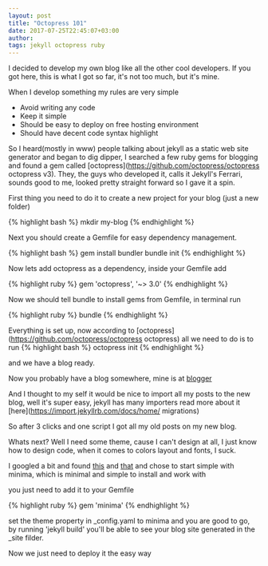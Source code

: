 ```yaml
---
layout: post
title: "Octopress 101"
date: 2017-07-25T22:45:07+03:00
author: 
tags: jekyll octopress ruby
---
```


I decided to develop my own blog like all the other cool developers.
If you got here, this is what I got so far, it's not too much, but it's mine.

When I develop something my rules are very simple

- Avoid writing any code
- Keep it simple
- Should be easy to deploy on free hosting environment
- Should have decent code syntax highlight

So I heard(mostly in www) people talking about jekyll as a static web site generator and began to dig dipper,
I searched a few ruby gems for blogging and found a gem called [octopress](https://github.com/octopress/octopress octopress v3).
They, the guys who developed it, calls it Jekyll's Ferrari, sounds good to me, looked pretty straight forward so I gave it a spin.

First thing you need to do it to create a new project for your blog (just a new folder)

{% highlight bash %}
mkdir my-blog
{% endhighlight %}

Next you should create a Gemfile for easy dependency management.

{% highlight bash %}
gem install bundler
bundle init
{% endhighlight %}

Now lets add octopress as a dependency, inside your Gemfile add

{% highlight ruby %}
gem 'octopress', '~> 3.0'
{% endhighlight %}

Now we should tell bundle to install gems from Gemfile, in terminal run

{% highlight ruby %}
bundle
{% endhighlight %}

Everything is set up, now according to [octopress](https://github.com/octopress/octopress octopress) all we need to do
is to run
{% highlight bash %}
octopress init <PATH>
{% endhighlight %}

and we have a blog ready.

Now you probably have a blog somewhere, mine is at [blogger](kinnrot.blogspot.com)

And I thought to my self it would be nice to import all my posts to the new blog, well it's super easy, jekyll has many importers
read more about it [here](https://import.jekyllrb.com/docs/home/ migrations)

So after 3 clicks and one script I got all my old posts on my new blog.

Whats next?
Well I need some theme, cause I can't design at all, I just know how to design code, when it comes to colors layout and fonts, I suck.

 I googled a bit and found [this](http://jekyllthemes.org/) and [that](https://github.com/planetjekyll/awesome-jekyll-themes) and chose to start simple
 with minima, which is minimal and simple to install and work with

you just need to add it to your Gemfile

{% highlight ruby %}
gem 'minima'
{% endhighlight %}

set the theme property in _config.yaml to minima and you are good to go, by running 'jekyll build' you'll be able to see your blog
site generated in the _site filder.

Now we just need to deploy it the easy way












